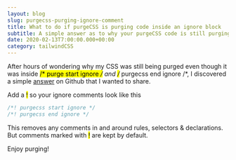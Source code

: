```yaml
---
layout: blog
slug: purgecss-purging-ignore-comment
title: What to do if purgeCSS is purging code inside an ignore block
subtitle: A simple answer as to why your purgeCSS code is still purging you CSS/Tailwind code even though it is still inside an ignore block
date: 2020-02-13T7:00:00.000+00:00
category: tailwindCSS
---
```


After hours of wondering why my CSS was still being purged even though it was inside <mark>/* purge start ignore */</mark> and <mark>/* purgecss end ignore /*</mark>, I discovered a simple <a href="https://github.com/FullHuman/purgecss/issues/90#issuecomment-559647253" target="_blank">answer</a> on Github that I wanted to share.

Add a <mark>!</mark> so your ignore comments look like this

```css
/*! purgecss start ignore */
/*! purgecss end ignore */
```

This removes any comments in and around rules, selectors & declarations. But comments marked with <mark>!</mark> are kept by default.

Enjoy purging!

